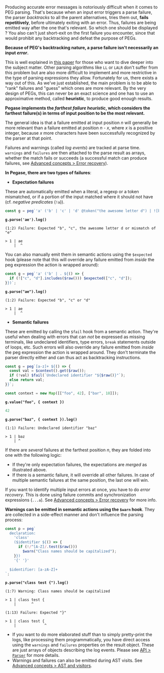 Producing accurate error messages is notoriously difficult when it comes to PEG parsing. That's because when an input error triggers a parse failure, the parser *backtracks* to all the parent alternatives, tries them out, **fails repetitively**, before ultimately exiting with an error. Thus, failures are being emitted way after the one that's relevant. So which one should be displayed ? You also can't just short-exit on the first failure you encounter, since that would prohibit any backtracking and defeat the purpose of PEGs.

**Because of PEG's backtracking nature, a parse failure isn't necessarily an input *error*.**

This is well explained in [this paper](http://scg.unibe.ch/archive/masters/Ruef16a.pdf) for those who want to dive deeper into the subject matter. Other parsing algorithms like `LL` or `LALR` don't suffer from this problem but are also more difficult to implement and more restrictive in the type of parsing expressions they allow. Fortunately for us, there exists a way out of this. As we've just established, the main problem is to be able to "rank" failures and "guess" which ones are more relevant. By the very design of PEGs, this can never be an exact science and one has to use an approximative method, called **heuristic**, to produce good enough results.

**Pegase implements the *farthest failure heuristic*, which considers the farthest failure(s) in terms of input position to be the most relevant.**

The general idea is that a failure emitted at input position *n* will generally be more relevant than a failure emitted at position *n - x*, where *x* is a positive integer, because *x* more characters have been successfully recognized by the parser at that point.

Failures and warnings (called *log events*) are tracked at parse time. `warnings` and `failures` are then attached to the parse result as arrays, whether the match fails or succeeds (a successful match can produce failures, see [Advanced concepts > Error recovery](/pegase/advanced-concepts/Error-recovery/)).

**In Pegase, there are two types of failures**:

- **Expectation failures**

These are automatically emitted when a literal, a regexp or a token mismatched, or if a portion of the input matched where it should not have (cf. *negative predicates* (`!a`)).

```js
const g = peg`'a' ('b' | 'c' | 'd' @token("the awesome letter d") | ![b-e] .)`;
```

**`g.parse('ae').log()`**

```text
(1:2) Failure: Expected "b", "c", the awesome letter d or mismatch of "e"

> 1 | ae
    |  ^
```

You can also manually emit them in semantic actions using the `$expected` hook (please note that this will override any failure emitted from *inside* the peg expression the action is wrapped around):

```js
const g = peg`'a' ('b' | . ${() => {
  if (!["c", "d"].includes($raw())) $expected(["c", "d"]);
}})`;
```

**`g.parse("ae").log()`**

```text
(1:2) Failure: Expected "b", "c" or "d"

> 1 | ae
    |  ^
```

- **Semantic failures**

These are emitted by calling the `$fail` hook from a semantic action. They're useful when dealing with errors that can *not* be expressed as missing terminals, like undeclared identifiers, type errors, `break` statements outside of loops, etc. Such errors will also override any failure emitted from *inside* the peg expression the action is wrapped around. They don't terminate the parser directly either and can thus act as backtracking instructions.

```js
const g = peg`[a-z]+ ${() => {
  const val = $context().get($raw());
  if (!val) $fail(`Undeclared identifier "${$raw()}"`);
  else return val;
}}`;

const context = new Map([["foo", 42], ["bar", 18]]);
```

**`g.value("foo", { context })`**

```js
42
```

**`g.parse("baz", { context }).log()`**

```text
(1:1) Failure: Undeclared identifier "baz"

> 1 | baz
    | ^
```

If there are *several* failures at the farthest position *n*, they are folded into one with the following logic:

- If they're only expectation failures, the expectations are *merged* as illustrated above.
- If there is a semantic failure, it will override all other failures. In case of multiple semantic failures at the same position, the last one will win.

If you want to identify multiple input errors at once, you have to do *error recovery*. This is done using failure commits and synchronization expressions (`...a`). See [Advanced concepts > Error recovery](/pegase/advanced-concepts/Error-recovery/) for more info.

**Warnings can be emitted in semantic actions using the `$warn` hook**. They are collected in a side-effect manner and don't influence the parsing process:

```js
const p = peg`
  declaration:
    'class'
    ($identifier ${() => {
      if (!/^[A-Z]/.test($raw()))
        $warn("Class names should be capitalized");
    }})
    '{' '}'
    
  $identifier: [a-zA-Z]+
`;
```

**`p.parse("class test {").log()`**

```text
(1:7) Warning: Class names should be capitalized

> 1 | class test {
    |       ^

(1:13) Failure: Expected "}"

> 1 | class test {
    |             ^
```

- If you want to do more elaborated stuff than to simply pretty-print the logs, like processing them programmatically, you have direct access using the `warnings` and `failures` properties on the result object. These are just arrays of objects describing the log events. Please see [API > `Parser`](/pegase/api/Parser/) for more details.
- Warnings and failures can also be emitted during AST visits. See [Advanced concepts > AST and visitors](/pegase/advanced-concepts/AST-and-visitors/).
